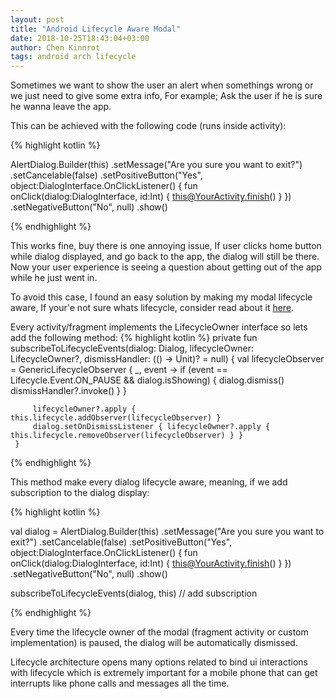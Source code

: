 ```yaml
---
layout: post
title: "Android Lifecycle Aware Modal"
date: 2018-10-25T18:43:04+03:00
author: Chen Kinnrot
tags: android arch lifecycle 
---
```


Sometimes we want to show the user an alert when somethings wrong or we just need to give some extra info,
For example; Ask the user if he is sure he wanna leave the app.

This can be achieved with the following code (runs inside activity):

{% highlight kotlin %}

AlertDialog.Builder(this)
  .setMessage("Are you sure you want to exit?")
  .setCancelable(false)
  .setPositiveButton("Yes", object:DialogInterface.OnClickListener() {
    fun onClick(dialog:DialogInterface, id:Int) {
      this@YourActivity.finish()
    }
  })
  .setNegativeButton("No", null)
  .show()
  
{% endhighlight %} 

This works fine, buy there is one annoying issue, If user clicks home button while dialog displayed, and go back to the app, the dialog will still be there.
Now your user experience is seeing a question about getting out of the app while he just went in.

To avoid this case, I found an easy solution by making my modal lifecycle aware, If your'e not sure whats lifecycle, consider read about it [here](https://developer.android.com/topic/libraries/architecture/lifecycle).

Every activity/fragment implements the LifecycleOwner interface so lets add the following method:
{% highlight kotlin %}
     private fun subscribeToLifecycleEvents(dialog: Dialog, lifecycleOwner: LifecycleOwner?, dismissHandler: (() -> Unit)? = null) {
         val lifecycleObserver = GenericLifecycleObserver { _, event ->
             if (event == Lifecycle.Event.ON_PAUSE && dialog.isShowing) {
                 dialog.dismiss()
                 dismissHandler?.invoke()
             }
         }
 
         lifecycleOwner?.apply { this.lifecycle.addObserver(lifecycleObserver) }
         dialog.setOnDismissListener { lifecycleOwner?.apply { this.lifecycle.removeObserver(lifecycleObserver) } }
     }
{% endhighlight %}

This method make every dialog lifecycle aware, meaning, if we add subscription to the dialog display:

{% highlight kotlin %}

  val dialog = AlertDialog.Builder(this)
  .setMessage("Are you sure you want to exit?")
  .setCancelable(false)
  .setPositiveButton("Yes", object:DialogInterface.OnClickListener() {
    fun onClick(dialog:DialogInterface, id:Int) {
      this@YourActivity.finish()
    }
  })
  .setNegativeButton("No", null)
  .show()
  
  subscribeToLifecycleEvents(dialog, this) // add subscription
  
{% endhighlight %}

Every time the lifecycle owner of the modal (fragment activity or custom implementation) is paused, the 
dialog will be automatically dismissed.

Lifecycle architecture opens many options related to bind ui interactions with lifecycle which is extremely important for a mobile phone
that can get interrupts like phone calls and messages all the time.  

